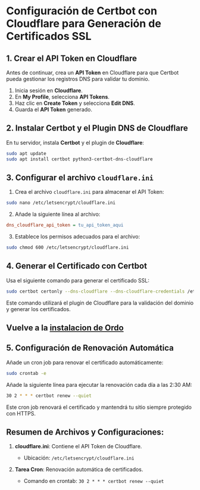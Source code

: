 
# Configuración de Certbot con Cloudflare para Generación de Certificados SSL

## 1. Crear el API Token en Cloudflare

Antes de continuar, crea un **API Token** en Cloudflare para que Certbot pueda gestionar los registros DNS para validar tu dominio.

1. Inicia sesión en **Cloudflare**.
2. En **My Profile**, selecciona **API Tokens**.
3. Haz clic en **Create Token** y selecciona **Edit DNS**.
4. Guarda el **API Token** generado.

## 2. Instalar Certbot y el Plugin DNS de Cloudflare

En tu servidor, instala **Certbot** y el plugin de **Cloudflare**:

```bash
sudo apt update
sudo apt install certbot python3-certbot-dns-cloudflare
```

## 3. Configurar el archivo `cloudflare.ini`

1. Crea el archivo `cloudflare.ini` para almacenar el API Token:

```bash
sudo nano /etc/letsencrypt/cloudflare.ini
```

2. Añade la siguiente línea al archivo:

```ini
dns_cloudflare_api_token = tu_api_token_aqui
```

3. Establece los permisos adecuados para el archivo:

```bash
sudo chmod 600 /etc/letsencrypt/cloudflare.ini
```

## 4. Generar el Certificado con Certbot

Usa el siguiente comando para generar el certificado SSL:

```bash
sudo certbot certonly --dns-cloudflare --dns-cloudflare-credentials /etc/letsencrypt/cloudflare.ini -d tu-dominio -d www.tu-dominio --dns-cloudflare-propagation-seconds 60
```

Este comando utilizará el plugin de Cloudflare para la validación del dominio y generar los certificados.

## Vuelve a la [instalacion de Ordo](https://docs.fedired.com/ordo/install.html#_4-b-nginx)

## 5. Configuración de Renovación Automática

Añade un cron job para renovar el certificado automáticamente:

```bash
sudo crontab -e
```

Añade la siguiente línea para ejecutar la renovación cada día a las 2:30 AM:

```bash
30 2 * * * certbot renew --quiet
```

Este cron job renovará el certificado y mantendrá tu sitio siempre protegido con HTTPS.

## Resumen de Archivos y Configuraciones:

1. **cloudflare.ini**: Contiene el API Token de Cloudflare.
   - Ubicación: `/etc/letsencrypt/cloudflare.ini`

2. **Tarea Cron**: Renovación automática de certificados.
   - Comando en crontab: `30 2 * * * certbot renew --quiet`